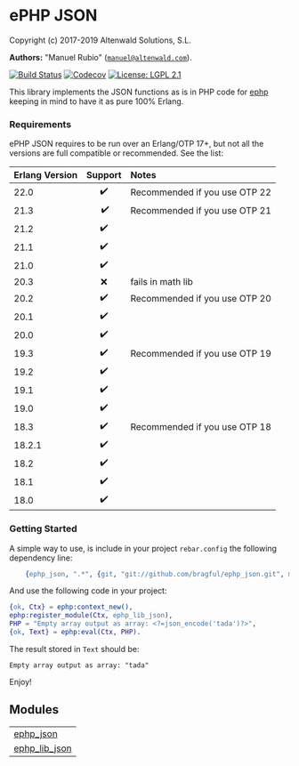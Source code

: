 

# ePHP JSON #

Copyright (c) 2017-2019 Altenwald Solutions, S.L.

__Authors:__ "Manuel Rubio" ([`manuel@altenwald.com`](mailto:manuel@altenwald.com)).

[![Build Status](https://img.shields.io/travis/bragful/ephp_json/master.svg)](https://travis-ci.org/bragful/ephp_json)
[![Codecov](https://img.shields.io/codecov/c/github/bragful/ephp_json.svg)](https://codecov.io/gh/bragful/ephp_json)
[![License: LGPL 2.1](https://img.shields.io/github/license/bragful/ephp_json.svg)](https://raw.githubusercontent.com/bragful/ephp_json/master/COPYING)

This library implements the JSON functions as is in PHP code for [ephp](https://github.com/bragful/ephp) keeping in mind to have it as pure 100% Erlang.


### <a name="Requirements">Requirements</a> ###

ePHP JSON requires to be run over an Erlang/OTP 17+, but not all the versions are full compatible or recommended. See the list:

| Erlang Version | Support | Notes |
|:---|:---:|:---|
| 22.0 | :heavy_check_mark: | Recommended if you use OTP 22 |
| 21.3 | :heavy_check_mark: | Recommended if you use OTP 21 |
| 21.2 | :heavy_check_mark: | |
| 21.1 | :heavy_check_mark: | |
| 21.0 | :heavy_check_mark: | |
| 20.3 | :x: | fails in math lib |
| 20.2 | :heavy_check_mark: | Recommended if you use OTP 20 |
| 20.1 | :heavy_check_mark: | |
| 20.0 | :heavy_check_mark: | |
| 19.3 | :heavy_check_mark: | Recommended if you use OTP 19 |
| 19.2 | :heavy_check_mark: | |
| 19.1 | :heavy_check_mark: | |
| 19.0 | :heavy_check_mark: | |
| 18.3 | :heavy_check_mark: | Recommended if you use OTP 18 |
| 18.2.1 | :heavy_check_mark: | |
| 18.2 | :heavy_check_mark: | |
| 18.1 | :heavy_check_mark: | |
| 18.0 | :heavy_check_mark: | |


### <a name="Getting_Started">Getting Started</a> ###

A simple way to use, is include in your project `rebar.config` the following dependency line:

```erlang
    {ephp_json, ".*", {git, "git://github.com/bragful/ephp_json.git", master}}
```

And use the following code in your project:

```erlang
{ok, Ctx} = ephp:context_new(),
ephp:register_module(Ctx, ephp_lib_json),
PHP = "Empty array output as array: <?=json_encode('tada')?>",
{ok, Text} = ephp:eval(Ctx, PHP).
```

The result stored in `Text` should be:

```
Empty array output as array: "tada"
```
Enjoy!


## Modules ##


<table width="100%" border="0" summary="list of modules">
<tr><td><a href="ephp_json.md" class="module">ephp_json</a></td></tr>
<tr><td><a href="ephp_lib_json.md" class="module">ephp_lib_json</a></td></tr></table>

